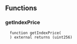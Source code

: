 


## Functions
### getIndexPrice
```solidity
  function getIndexPrice(
  ) external returns (uint256)
```




